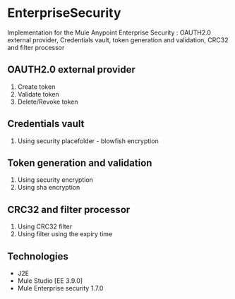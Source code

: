 # EnterpriseSecurity
Implementation for the Mule Anypoint Enterprise Security : OAUTH2.0 external provider, Credentials vault, token generation and validation,  CRC32 and filter processor


OAUTH2.0 external provider
-------
1.	Create token  
2.	Validate token 
3.  Delete/Revoke token

Credentials vault
-------
1.	Using security placefolder - blowfish encryption  
  
Token generation and validation
-------
1.	Using security encryption
2.  Using sha encryption

CRC32 and filter processor
-------
1.	Using CRC32 filter
2.  Using filter using the expiry time


Technologies
---------
- J2E
- Mule Studio [EE 3.9.0]
- Mule Enterprise security 1.7.0
